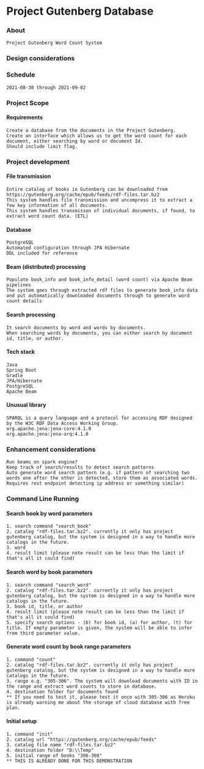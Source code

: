 # Project Gutenberg Database

### About

	Project Gutenberg Word Count System 

### Design considerations

### Schedule
	2021-08-30 through 2021-09-02

### Project Scope

#### Requirements

	Create a database from the documents in the Project Gutenberg.
	Create an interface which allows us to get the word count for each document, either searching by word or document Id.
	Should include limit flag.

### Project development

#### File transmission

	Entire catalog of books in Gutenberg can be downloaded from https://gutenberg.org/cache/epub/feeds/rdf-files.tar.bz2
	This system handles file transmission and uncompress it to extract a few key information of all documents.
	This system handles transmisson of individual documents, if found, to extract word count data. (ETL) 

#### Database

	PostgreSQL
	Automated configuration through JPA Hibernate
	DDL included for reference

#### Beam (distributed) processing

	Populate book_info and book_info_detail (word count) via Apache Beam pipelines
	The system goes through extracted rdf files to generate book_info data
	and put automatically downloaded documents through to generate word count details

#### Search processing
	
	It search documents by word and words by documents.
	When searching words by documents, you can either search by document id, title, or author.

#### Tech stack

	Java
	Spring Boot
	Gradle
	JPA/Hibernate
	PostgreSQL
	Apache Beam

#### Unusual library

	SPARQL is a query language and a protocol for accessing RDF designed by the W3C RDF Data Access Working Group.
	org.apache.jena:jena-core:4.1.0
	org.apache.jena:jena-arq:4.1.0

### Enhancement considerations

	Run beams on spark engine?
	Keep track of search/results to detect search patterns
	Auto generate word search pattern (e.g. if pattern of searching two words one after the other is detected, store them as associated words.
	Requires rest endpoint detecting ip address or something similar)

### Command Line Running

#### Search book by word parameters
	1. search command "search_book"
	2. catalog "rdf-files.tar.bz2". currently it only has project gutenberg catalog, but the system is designed in a way to handle more catalogs in the future.
	3. word
	4. result limit (please note result can be less than the limit if that's all it could find)

#### Search word by book parameters
	1. search command "search_word"
	2. catalog "rdf-files.tar.bz2". currently it only has project gutenberg catalog, but the system is designed in a way to handle more catalogs in the future.
	3. book id, title, or author
	4. result limit (please note result can be less than the limit if that's all it could find)
	5. specify search options - (b) for book id, (a) for author, (t) for title. If empty parameter is given, the system will be able to infer from third parameter value.

#### Generate word count by book range parameters
	1. command "count"
	2. catalog "rdf-files.tar.bz2". currently it only has project gutenberg catalog, but the system is designed in a way to handle more catalogs in the future.
	3. range e.g. "305-306". The system will download documents with ID in the range and extract word counts to store in database.
	4. destination folder for documents found
	** If you need to test it, please test it once with 305-306 as Heroku is already warning me about the storage of cloud database with free plan. 

#### Initial setup
	1. command "init"
	2. catalog url "https://gutenberg.org/cache/epub/feeds"
	3. catalog file name "rdf-files.tar.bz2"
	4. destination folder "D:\\Temp"
	5. initial range of books "306-308"
	** THIS IS ALREADY DONE FOR THIS DEMONSTRATION